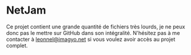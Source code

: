 # NetJam

Ce projet contient une grande quantité de fichiers très lourds, je ne peux donc pas le mettre sur GitHub dans son intégralité. N'hésitez pas à me contacter à leonnel@imagyo.net si vous voulez avoir accès au projet complet.
